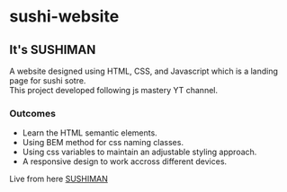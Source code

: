 # sushi-website

## It's SUSHIMAN 
A website designed using HTML, CSS, and Javascript which is a landing page for sushi sotre.\
This project developed following js mastery YT channel.
### Outcomes 
- Learn the HTML semantic elements.
- Using BEM method for css naming classes.
- Using css variables to maintain an adjustable styling approach.
- A responsive design to work accross different devices.

Live from here [SUSHIMAN](https://sushi-web-site.netlify.app/)
